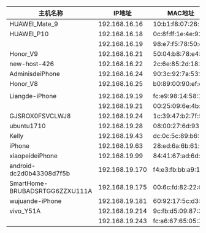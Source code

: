 
主机名称                         | IP地址         | MAC地址
-------------------------------|----------------|-----------------
HUAWEI_Mate_9	               | 192.168.16.16  | 10:b1:f8:07:26:b6
HUAWEI_P10                     | 192.168.16.18  | 0c:8f:ff:1e:4e:92
                               | 192.168.16.19  | 98:e7:f5:78:50:dd
Honor_V9                       | 192.168.16.21  | 50:04:b8:78:e4:04
new-host-426                   | 192.168.16.22  | 2c:6e:85:2d:18:74
AdminisdeiPhone                | 192.168.16.24  | 90:3c:92:7a:53:9c
Honor_V8                       | 192.168.16.25  | b0:89:00:90:ef:df
                               |                |
Liangde-iPhone                 | 192.168.19.19  | fc:e9:98:14:58:1f
                               | 192.168.19.21  | 00:25:09:6e:4b:3c
GJSROX0FSVCLWJ8                | 192.168.19.24  | 1c:39:47:b2:7f:54
ubuntu1710	                   | 192.168.19.28  | 08:00:27:6d:93:d5         
Kelly                          | 192.168.19.43  | dc:0c:5c:89:b6:42
iPhone                         | 192.168.19.63  | 28:ed:6a:6b:61:c4
xiaopeideiPhone                | 192.168.19.99  | 84:41:67:ad:6d:7c
android-dc2d0b43308d7f5b       | 192.168.19.170 | f4:e3:fb:bb:a9:1d
SmartHome-BRUBADSRTGG6ZZXU111A | 192.168.19.175 | 00:6c:fd:82:22:0d
wujuande-iPhone                | 192.168.19.181 | 60:92:17:5c:d3:9b
vivo_Y51A                      | 192.168.19.214 | 9c:fb:d5:09:87:30
                               | 192.168.19.243 | fc:a6:67:65:05:3f
	                               